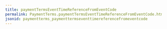 ```yaml
---
title: paymentTermsEventTimeReferenceFromEventCode
permalink: PaymentTerms.paymentTermsEventTimeReferenceFromEventCode.html
jsonid: paymentterms_paymenttermseventtimereferencefromeventcode
---
```


